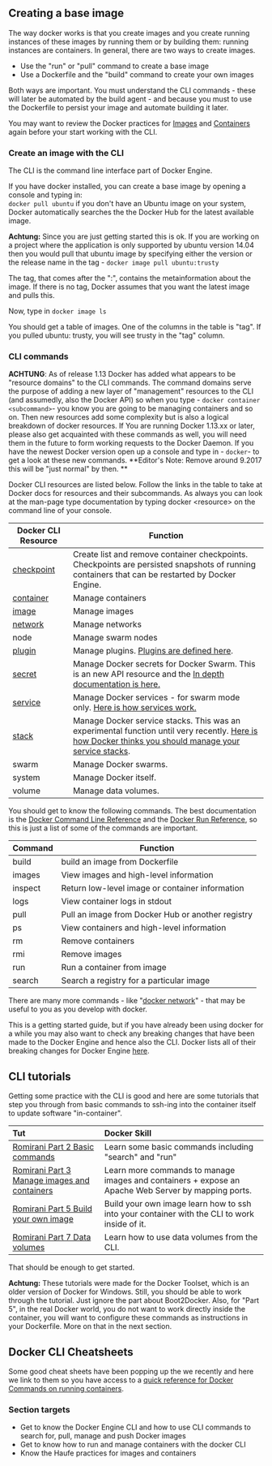 ## Creating a base image

The way docker works is that you create images and you create running instances of these images by running them or by building them: running instances are containers. In general, there are two ways to create images.

* Use the "run" or "pull" command to create a base image
* Use a Dockerfile and the "build" command to create your own images

Both ways are important. You must understand the CLI commands - these will later be automated by the build agent - and because you must to use the Dockerfile to persist your image and automate building it later.

You may want to review the Docker practices for [Images](/DockerImage.md) and [Containers](/DockerContainer.md) again before your start working with the CLI.

### Create an image with the CLI

The CLI is the command line interface part of Docker Engine.

If you have docker installed, you can create a base image by opening a console and typing in:  
`docker pull ubuntu` if you don't have an Ubuntu image on your system, Docker automatically searches the the Docker Hub for the latest available image.

**Achtung:** Since you are just getting started this is ok. If you are working on a project where the application is only supported by ubuntu version 14.04 then you would pull that ubuntu image by specifying either the version or the release name in the tag - `docker image pull ubuntu:trusty`

The tag, that comes after the ":", contains the metainformation about the image. If there is no tag, Docker assumes that you want the latest image and pulls this.

Now, type in `docker image ls`

You should get a table of images. One of the columns in the table is "tag". If you pulled ubuntu: trusty, you will see trusty in the "tag" column.

### CLI commands

**ACHTUNG**: As of release 1.13 Docker has added what appears to be "resource domains" to the CLI commands. The command domains serve the purpose of adding a new layer of "management" resources to the CLI \(and assumedly, also the Docker API\) so when you type  - `docker container <subcommand>`- you know you are going to be managing containers and so on. Then new resources add some complexity but is also a logical breakdown of docker resources. If You are running Docker 1.13.xx or later, please also get acquainted with these commands as well, you will need them in the future to form working requests to the Docker Daemon. If you have the newest Docker version open up a console and type in - `docker`- to get a look at these new commands. **Editor's Note: Remove around 9.2017 this will be "just normal" by then. **

Docker CLI resources are listed below. Follow the links in the table to take at Docker docs for resources and their subcommands. As always you can look at the man-page type documentation by typing docker &lt;resource&gt; on the command line of your console.

| Docker CLI Resource | Function |
| --- | --- |
| [checkpoint](https://docs.docker.com/engine/reference/commandline/checkpoint/) | Create list and remove container checkpoints. Checkpoints are persisted snapshots of running containers that can be restarted by Docker Engine. |
| [container](https://docs.docker.com/engine/reference/commandline/container/) | Manage containers |
| [image](https://docs.docker.com/engine/reference/commandline/image/) | Manage  images |
| [network](https://docs.docker.com/engine/reference/commandline/network/) | Manage networks |
| node | Manage swarm nodes |
| [plugin](https://docs.docker.com/engine/reference/commandline/plugin/) | Manage plugins. [Plugins are defined here](https://docs.docker.com/engine/extend/plugin_api/). |
| [secret](https://docs.docker.com/engine/reference/commandline/secret/) | Manage Docker secrets for Docker Swarm. This is an new API resource and the [In depth documentation is here.](https://docs.docker.com/engine/swarm/secrets/) |
| [service](https://docs.docker.com/engine/reference/commandline/service/) | Manage Docker services - for swarm mode only. [Here is how services work.](https://docs.docker.com/engine/swarm/how-swarm-mode-works/services/) |
| [stack](https://docs.docker.com/engine/reference/commandline/stack/) | Manage Docker service stacks. This was an experimental function until very recently. [Here is how Docker thinks you should manage your service stacks](https://docs.docker.com/docker-cloud/apps/stacks/). |
| swarm | Manage Docker swarms. |
| system | Manage Docker itself. |
| volume | Manage data volumes. |

You should get to know the following commands. The best documentation is the [Docker Command Line Reference](https://docs.docker.com/engine/reference/commandline/) and the [Docker Run Reference](https://docs.docker.com/engine/reference/run/), so this is just a list of some of the commands are important.

| Command | Function |
| --- | --- |
| build | build an image from Dockerfile |
| images | View images and high-level information |
| inspect | Return low-level image or container information |
| logs | View container logs in stdout |
| pull | Pull an image from Docker Hub or another registry |
| ps | View containers and high-level information |
| rm | Remove containers |
| rmi | Remove images |
| run | Run a container from image |
| search | Search a registry for a particular image |

There are many more commands - like "[docker network](https://docs.docker.com/engine/userguide/networking/)" - that may be useful to you as you develop with docker.

This is a getting started guide, but if you have already been using docker for a while you may also want to check any breaking changes that have been made to the Docker Engine and hence also the CLI. Docker lists all of their breaking changes for Docker Engine [here](https://docs.docker.com/engine/breaking_changes/).

## CLI tutorials

Getting some practice with the CLI is good and here are some tutorials that step you through from basic commands to ssh-ing into the container itself to update software "in-container".

| Tut | Docker Skill |
| :--- | :--- |
| [Romirani Part 2 Basic commands](https://rominirani.com/docker-tutorial-series-part-2-basic-commands-baaf70807fd3#.4et5fzv52) | Learn some basic commands including "search" and "run" |
| [Romirani Part 3 Manage images and containers](https://rominirani.com/docker-tutorial-series-part-3-more-on-images-and-containers-68ce7a026fc1#.81u5vtrpt) | Learn more commands to manage images and containers + expose an Apache Web Server by mapping ports. |
| [Romirani Part 5 Build your own image](https://rominirani.com/docker-tutorial-series-part-5-building-your-own-docker-images-b4a448b44afc#.1mip1x4as) | Build your own image learn how to ssh into your container with the CLI to work inside of it. |
| [Romirani Part 7 Data volumes](https://rominirani.com/docker-tutorial-series-part-7-data-volumes-93073a1b5b72#.mgwgl2c5b) | Learn how to use data volumes from the CLI. |

That should be enough to get started.

**Achtung:** These tutorials were made for the Docker Toolset, which is an older version of Docker for Windows. Still, you should be able to work through the tutorial. Just ignore the part about Boot2Docker. Also, for "Part 5", in the real Docker world, you do not want to work directly inside the container, you will want to configure these commands as instructions in your Dockerfile. More on that in the next section.

## Docker CLI Cheatsheets

Some good cheat sheets have been popping up the we recently and here we link to them so you have access to a [quick reference for Docker Commands on running containers](http://docker.jens-piegsa.com/#running-containers).

### Section targets

* Get to know the Docker Engine CLI and how to use CLI commands to search for, pull, manage and push Docker images 
* Get to know how to run and manage containers with the docker CLI
* Know the Haufe practices for images and containers



